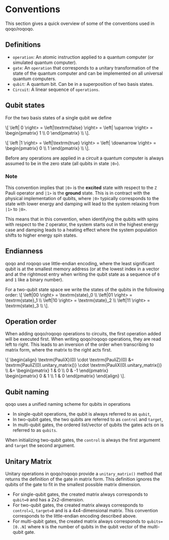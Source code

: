 # Conventions

This section gives a quick overview of some of the conventions used in qoqo/roqoqo.

## Definitions

* `operation`: An atomic instruction applied to a quantum computer (or simulated quantum computer).
* `gate`: An `operation` that corresponds to a unitary transformation of the state of the quantum computer and can be implemented on all universal quantum computers.
* `qubit`: A quantum bit. Can be in a superposition of two basis states.
* `Circuit`: A linear sequence of `operations`.

## Qubit states

For the two basis states of a single qubit we define

\\[
 \left\| 0 \right>  =  \left|\textrm{false} \right> =  \left| \uparrow \right> = \begin{pmatrix}
 1 \\\\
 0
 \end{pmatrix} \\\\
 \\].

 \\[
 \left \|1 \right>  =  \left|\textrm{true} \right> =  \left| \downarrow \right> = \begin{pmatrix}
 0 \\\\
 1
 \end{pmatrix} \\\\
 \\].

Before  any operations are applied in a circuit a quantum computer is always assumed to be in the zero state (all qubits in state `|0>`).

### Note

This convention implies that `|0>` is the **excited** state with respect to the `Z` Pauli operator and `|1>` is the **ground** state. This is in contract with the physical implementation of qubits, where `|0>` typically corresponds to the state with lower energy and damping will lead to the system relaxing from `|1>` to `|0>`.

This means that in this convention, when identifying the qubits with spins with respect to the `Z` operator, the system starts out in the highest energy case and damping leads to a heating effect where the system population shifts to higher energy spin states.

## Endianness

qoqo and roqoqo use little-endian encoding, where the least significant qubit is at the smallest memory address (or at the lowest index in a vector and at the rightmost entry when writing the qubit state as a sequence of `0` and `1` like a binary number).

For a two-qubit state space we write the states of the qubits in the following order:
 \\[
 \left|00 \right>  =  \textrm{state}_0 \\\\
 \left|01 \right>  =  \textrm{state}_1 \\\\
 \left|10 \right>  =  \textrm{state}_2 \\\\
 \left|11 \right>  =  \textrm{state}_3 \\\\
 \\].

## Operation order

 When adding qoqo/roqoqo operations to circuits, the first operation added will be executed first. When writing qoqo/roqoqo operations, they are read left to right. This leads to an inversion of the order when transcribing to matrix form, where the matrix to the right acts first.

 \\[
\begin{align}
\textrm{PauliX}(0) \cdot \textrm{PauliZ}(0) &= \textrm{PauliZ(0).unitary_matrix()} \cdot \textrm{PauliX(0).unitary_matrix()} \\\\
&= \begin{pmatrix} 1 & 0 \\\\ 0 & -1 \end{pmatrix}  
\begin{pmatrix} 0 & 1 \\\\ 1 & 0 \end{pmatrix}
\end{align}
 \\].

## Qubit naming

qoqo uses a unified naming scheme for qubits in operations

* In single-qubit operations, the qubit is always referred to as `qubit`,
* In two-qubit gates, the two qubits are referred to as `control` and `target`,
* In multi-qubit gates, the ordered list/vector of qubits the gates acts on is referred to as `qubits`.

When initializing two-qubit gates, the `control` is always the first argumemt and `target` the second argument.

## Unitary Matrix

Unitary operations in qoqo/roqoqo provide a `unitary_matrix()` method that returns the definition of the gate in matrix form. This definition ignores the qubits of the gate to fit in the smallest possible matrix dimension.

* For single-qubit gates, the created matrix always corresponds to `qubit=0` and has a 2x2-dimension.
* For two-qubit gates, the created matrix always corresponds to `control=1`, `target=0` and is a 4x4-dimensional matrix. This convention corresponds to the little-endian encoding described above.
* For multi-qubit gates, the created matrix always corresponds to `qubits=[0..N]` where `N` is the number of qubits in the qubit vector of the multi-qubit gate.
